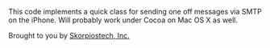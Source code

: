 This code implements a quick class for sending one off messages via SMTP on the iPhone. Will probably work under Cocoa on Mac OS X as well.

Brought to you by [Skorpiostech, Inc.](http://skorpiostech.com/)